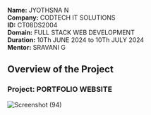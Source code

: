 **Name:** JYOTHSNA N <br>
**Company:** CODTECH IT SOLUTIONS <br>
**ID:**  CT08DS2004 <br>
**Domain:** FULL STACK WEB DEVELOPMENT <br>
**Duration:** 10Th JUNE 2024 to 10Th JULY 2024 <br>
**Mentor:** SRAVANI G <br>

## Overview of the Project

### Project: PORTFOLIO WEBSITE
![Screenshot (94)](https://github.com/Jyothsna25/CODTECH-Task-2/assets/160406602/85209506-e297-4377-b7ed-44a94e95a4ba)

